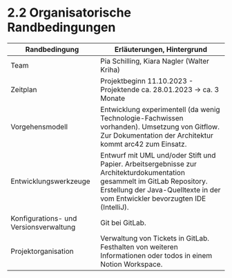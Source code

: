 # 2.2 Organisatorische Randbedingungen 

| Randbedingung                          | Erläuterungen, Hintergrund                                   |
| -------------------------------------- | ------------------------------------------------------------ |
| Team                                   | Pia Schilling, Kiara Nagler (Walter Kriha)                   |
| Zeitplan                               | Projektbeginn 11.10.2023 - Projektende ca. 28.01.2023 -> ca. 3 Monate |
| Vorgehensmodell                        | Entwicklung experimentell (da wenig Technologie-Fachwissen vorhanden). Umsetzung von Gitflow. Zur Dokumentation der Architektur kommt arc42 zum Einsatz. |
| Entwicklungswerkzeuge                  | Entwurf mit UML und/oder Stift und Papier.  Arbeitsergebnisse zur Architekturdokumentation gesammelt im GitLab Repository. Erstellung der Java-Quelltexte in der vom Entwickler bevorzugten IDE (IntelliJ). |
| Konfigurations- und Versionsverwaltung | Git bei GitLab.                                              |
| Projektorganisation                    | Verwaltung von Tickets in GitLab. Festhalten von weiteren Informationen oder todos in einem Notion Workspace. |

